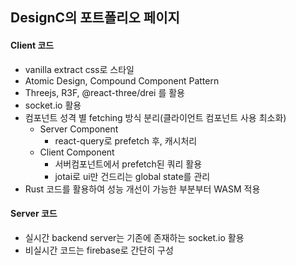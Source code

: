 ## DesignC의 포트폴리오 페이지

#### Client 코드

- vanilla extract css로 스타일
- Atomic Design, Compound Component Pattern
- Threejs, R3F, @react-three/drei 를 활용
- socket.io 활용
- 컴포넌트 성격 별 fetching 방식 분리(클라이언트 컴포넌트 사용 최소화)
  - Server Component
    - react-query로 prefetch 후, 캐시처리
  - Client Component
    - 서버컴포넌트에서 prefetch된 쿼리 활용
    - jotai로 ui만 건드리는 global state를 관리
- Rust 코드를 활용하여 성능 개선이 가능한 부분부터 WASM 적용

#### Server 코드

- 실시간 backend server는 기존에 존재하는 socket.io 활용
- 비실시간 코드는 firebase로 간단히 구성
